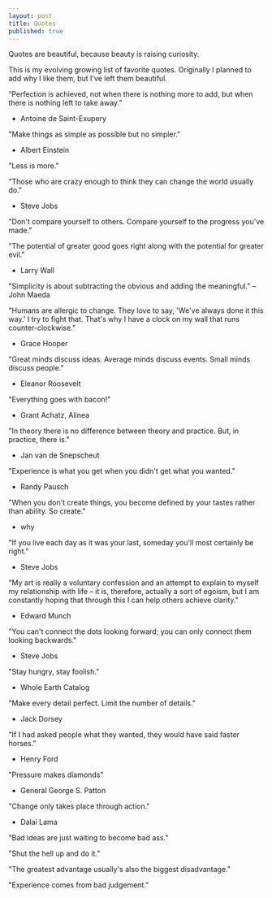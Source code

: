```yaml
---
layout: post
title: Quotes
published: true
---
```


Quotes are beautiful, because beauty is raising curiosity.

This is my evolving growing list of favorite quotes. Originally I planned to add why I like them, but I've left them beautiful.

“Perfection is achieved, not when there is nothing more to add, but when there is nothing left to take away.” 
- Antoine de Saint-Exupery

"Make things as simple as possible but no simpler."
- Albert Einstein

"Less is more." 

"Those who are crazy enough to think they can change the world usually do."
- Steve Jobs

"Don't compare yourself to others. Compare yourself to the progress you've made."

"The potential of greater good goes right along with the potential for greater evil."
- Larry Wall

"Simplicity is about subtracting the obvious and adding the meaningful."
– John Maeda

"Humans are allergic to change. They love to say, 'We've always done it this way.' I try to fight that. That's why I have a clock on my wall that runs counter-clockwise."
- Grace Hooper

"Great minds discuss ideas. Average minds discuss events. Small minds discuss people."
- Eleanor Roosevelt

"Everything goes with bacon!"
- Grant Achatz, Alinea

"In theory there is no difference between theory and practice. But, in practice, there is."
- Jan van de Snepscheut

"Experience is what you get when you didn't get what you wanted."
- Randy Pausch

"When you don't create things, you become defined by your tastes rather than ability. So create."
- why

"If you live each day as it was your last, someday you'll most certainly be right."
- Steve Jobs

"My art is really a voluntary confession and an attempt to explain to myself my
relationship with life – it is, therefore, actually a sort of egoism, but I am
constantly hoping that through this I can help others achieve clarity."
- Edward Munch

"You can't connect the dots looking forward; you can only connect them looking backwards."
- Steve Jobs

"Stay hungry, stay foolish."
- Whole Earth Catalog

"Make every detail perfect. Limit the number of details."
- Jack Dorsey

"If I had asked people what they wanted, they would have said faster horses."
- Henry Ford

"Pressure makes diamonds"  
- General George S. Patton

"Change only takes place through action."
- Dalai Lama

"Bad ideas are just waiting to become bad ass."

"Shut the hell up and do it."

"The greatest advantage usually's also the biggest disadvantage."

"Experience comes from bad judgement."
